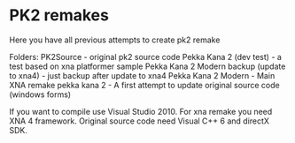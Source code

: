 PK2 remakes
==========
Here you have all previous attempts to create pk2 remake

Folders:
PK2Source - original pk2 source code
Pekka Kana 2 (dev test) - a test based on xna platformer sample
Pekka Kana 2 Modern backup (update to xna4) - just backup after update to xna4
Pekka Kana 2 Modern - Main XNA remake
pekka kana 2 - A first attempt to update original source code (windows forms)

If you want to compile use Visual Studio 2010. For xna remake you need XNA 4 framework.
Original source code need Visual C++ 6 and directX SDK.